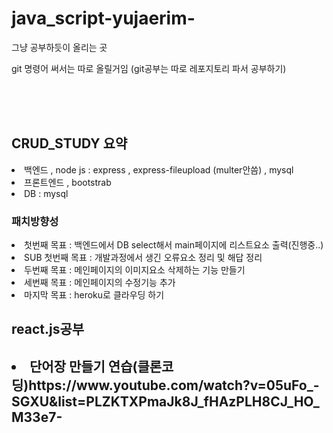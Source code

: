 # java_script-yujaerim-
그냥 공부하듯이 올리는 곳

git 명령어 써서는 따로 올릴거임 
(git공부는 따로 레포지토리 파서 공부하기)


<br><br><br>
<h2>CRUD_STUDY 요약</h2>
<li>백엔드 , node js : express , express-fileupload (multer안씀) , mysql</li> 
<li>프론트엔드 , bootstrab</li>
<li>DB : mysql</li>

<h3>패치방향성</h3>
<li>첫번째 목표 : 백엔드에서 DB select해서 main페이지에 리스트요소 출력(진행중..)</li>
<li>SUB 첫번째 목표 : 개발과정에서 생긴 오류요소 정리 및 해답 정리</li>

<li>두번째 목표 : 메인페이지의 이미지요소 삭제하는 기능 만들기</li>
<li>세번째 목표 : 메인페이지의 수정기능 추가</li>
<li>마지막 목표 : heroku로 클라우딩 하기</li>



<h2>react.js공부<h2>
<li>단어장 만들기 연습(클론코딩)https://www.youtube.com/watch?v=05uFo_-SGXU&list=PLZKTXPmaJk8J_fHAzPLH8CJ_HO_M33e7-</li>
